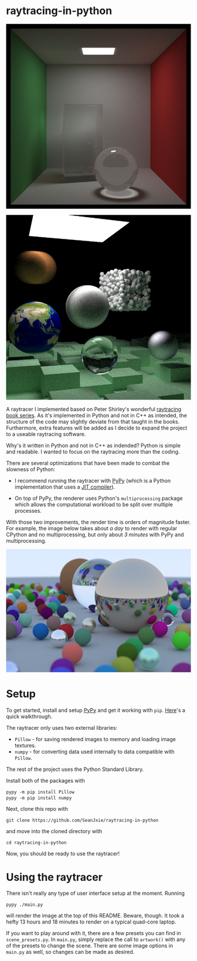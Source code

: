 # raytracing-in-python

<p align="center">
  <img src="https://github.com/SeanJxie/raytracing-in-python/blob/main/images/glass_cornell.png" />
</p>

<p align="center">
  <img src="https://github.com/SeanJxie/raytracing-in-python/blob/main/images/artwork.png" />
</p>

A raytracer I implemented based on Peter Shirley's wonderful [raytracing book series](https://raytracing.github.io/).
As it's implemented in Python and not in C++ as intended, the structure of the code may slightly deviate from that taught in the books. Furthermore, extra features will be added as I decide to expand the project to a useable raytracing software.

Why's it written in Python and not in C++ as indended? Python is simple and readable. I wanted to focus on the raytracing more than the coding.

There are several optimizations that have been made to combat the slowness of Python:
- I recommend running the raytracer with [PyPy](https://www.pypy.org/) (which is a Python implementation that uses a [JIT compiler](https://en.wikipedia.org/wiki/Just-in-time_compilation)).

- On top of PyPy, the renderer uses Python's `multiprocessing` package which allows the computational workload to be split over multiple processes.

With those two improvements, the render time is orders of magnitude faster. For example, the image below takes about *a day* to render with regular CPython and no multiprocessing, but only about *3 minutes* with PyPy and multiprocessing.

![p2](https://github.com/SeanJxie/raytracing-in-python/blob/main/images/better.png)

# Setup
To get started, install and setup [PyPy](https://www.pypy.org/) and get it working with `pip`. [Here](https://www.activestate.com/resources/quick-reads/how-to-install-and-work-with-pypy/)'s a quick walkthrough.

The raytracer only uses two external libraries:
- `Pillow` - for saving rendered images to memory and loading image textures.
- `numpy` - for converting data used internally to data compatible with `Pillow`.

The rest of the project uses the Python Standard Library.

Install both of the packages with
```
pypy -m pip install Pillow
pypy -m pip install numpy
```

Next, clone this repo with
```
git clone https://github.com/SeanJxie/raytracing-in-python
```
and move into the cloned directory with
```
cd raytracing-in-python
```

Now, you should be ready to use the raytracer!

# Using the raytracer
There isn't really any type of user interface setup at the moment. Running
```
pypy ./main.py
```
will render the image at the top of this README. Beware, though. It took a hefty 13 hours and 18 minutes to render on a typical quad-core laptop.

If you want to play around with it, there are a few presets you can find in `scene_presets.py`. 
In `main.py`, simply replace the call to `artwork()` with any of the presets to change the scene. There are some image options in `main.py` as well, so changes can be made as desired.

